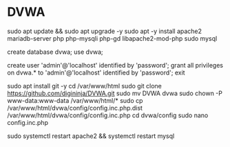 # DVWA
  sudo apt update && sudo apt upgrade -y
  sudo apt -y install apache2 mariadb-server php php-mysqli php-gd libapache2-mod-php
  sudo mysql
  
  create database dvwa;
  use dvwa;
  
  create user 'admin'@'localhost' identified by 'password';
  grant all privileges on dvwa.* to 'admin'@'localhost' identified by 'password';
  exit
  
  sudo apt install git -y
  cd /var/www/html
  sudo git clone https://github.com/digininja/DVWA.git
  sudo mv DVWA dvwa
  sudo chown -P www-data:www-data /var/www/html/*
  sudo cp /var/www/html/dvwa/config/config.inc.php.dist /var/www/html/dvwa/config/config.inc.php
  cd dvwa/config
  sudo nano config.inc.php
  
  sudo systemctl restart apache2 && systemctl restart mysql
